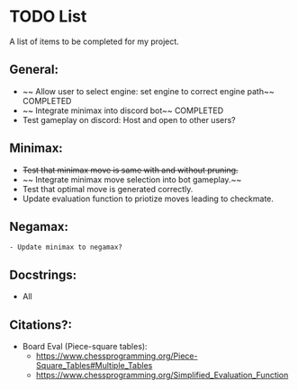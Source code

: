 # TODO List

A list of items to be completed for my project.

## General:
- ~~ Allow user to select engine: set engine to correct engine path~~ COMPLETED
- ~~ Integrate minimax into discord bot~~ COMPLETED
- Test gameplay on discord: Host and open to other users?

## Minimax:
- ~~Test that minimax move is same with and without pruning.~~
- ~~ Integrate minimax move selection into bot gameplay.~~
- Test that optimal move is generated correctly.
- Update evaluation function to priotize moves leading to checkmate.

## Negamax:
    - Update minimax to negamax?

## Docstrings:
- All

## Citations?:
- Board Eval (Piece-square tables):
    - https://www.chessprogramming.org/Piece-Square_Tables#Multiple_Tables
    - https://www.chessprogramming.org/Simplified_Evaluation_Function